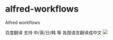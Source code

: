 # alfred-workflows
Alfred workflows

百度翻译 支持 中/英/日/韩 等 各国语言翻译成中文
![](http://ww4.sinaimg.cn/large/006tNc79gw1fastl09kilg30y00kg7wj.gif)